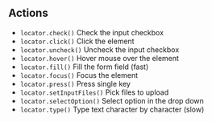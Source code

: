 ## Actions

- `locator.check()` Check the input checkbox
- `locator.click()` Click the element
- `locator.uncheck()` Uncheck the input checkbox
- `locator.hover()` Hover mouse over the element
- `locator.fill()` Fill the form field (fast)
- `locator.focus()` Focus the element
- `locator.press()` Press single key
- `locator.setInputFiles()` Pick files to upload
- `locator.selectOption()` Select option in the drop down
- `locator.type()` Type text character by character (slow)
